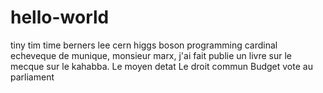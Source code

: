 # hello-world
tiny tim time berners lee cern higgs boson programming
cardinal echeveque de munique, monsieur marx, j'ai fait publie un livre sur le mecque sur le kahabba. 
Le moyen detat
Le droit commun
Budget vote au parliament
